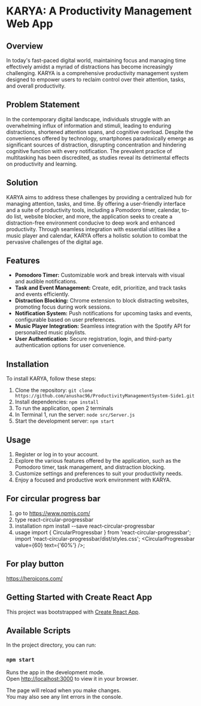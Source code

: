 # KARYA: A Productivity Management Web App

## Overview

In today's fast-paced digital world, maintaining focus and managing time effectively amidst a myriad of distractions has become increasingly challenging. KARYA is a comprehensive productivity management system designed to empower users to reclaim control over their attention, tasks, and overall productivity.

## Problem Statement

In the contemporary digital landscape, individuals struggle with an overwhelming influx of information and stimuli, leading to enduring distractions, shortened attention spans, and cognitive overload. Despite the conveniences offered by technology, smartphones paradoxically emerge as significant sources of distraction, disrupting concentration and hindering cognitive function with every notification. The prevalent practice of multitasking has been discredited, as studies reveal its detrimental effects on productivity and learning.

## Solution

KARYA aims to address these challenges by providing a centralized hub for managing attention, tasks, and time. By offering a user-friendly interface and a suite of productivity tools, including a Pomodoro timer, calendar, to-do list, website blocker, and more, the application seeks to create a distraction-free environment conducive to deep work and enhanced productivity. Through seamless integration with essential utilities like a music player and calendar, KARYA offers a holistic solution to combat the pervasive challenges of the digital age.

## Features

- **Pomodoro Timer:** Customizable work and break intervals with visual and audible notifications.
- **Task and Event Management:** Create, edit, prioritize, and track tasks and events efficiently.
- **Distraction Blocking:** Chrome extension to block distracting websites, promoting focus during work sessions.
- **Notification System:** Push notifications for upcoming tasks and events, configurable based on user preferences.
- **Music Player Integration:** Seamless integration with the Spotify API for personalized music playlists.
- **User Authentication:** Secure registration, login, and third-party authentication options for user convenience.

## Installation

To install KARYA, follow these steps:

1. Clone the repository: `git clone https://github.com/anushac96/ProductivityManagementSystem-Side1.git`
2. Install dependencies: `npm install`
3. To run the application, open 2 terminals
4. In Terminal 1, run the server: `node src/Server.js`
5. Start the development server: `npm start`

## Usage

1. Register or log in to your account.
2. Explore the various features offered by the application, such as the Pomodoro timer, task management, and distraction blocking.
3. Customize settings and preferences to suit your productivity needs.
4. Enjoy a focused and productive work environment with KARYA.

## For circular progress bar
1. go to https://www.npmjs.com/
2. type react-circular-progressbar
3. installation
  npm install --save react-circular-progressbar
4. usage
  import { CircularProgressbar } from 'react-circular-progressbar';
  import 'react-circular-progressbar/dist/styles.css';
  <CircularProgressbar value={60} text={'60%'} />;

## For play button
https://heroicons.com/

## Getting Started with Create React App

This project was bootstrapped with [Create React App](https://github.com/facebook/create-react-app).

## Available Scripts

In the project directory, you can run:

### `npm start`

Runs the app in the development mode.\
Open [http://localhost:3000](http://localhost:3000) to view it in your browser.

The page will reload when you make changes.\
You may also see any lint errors in the console.
